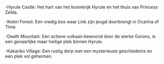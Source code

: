 -Hyrule Castle:
Het hart van het koninkrijk Hyrule en het thuis van Princess Zelda.

-Kokiri Forest:
Een vredig bos waar Link zijn jeugd doorbrengt in Ocarina of Time.
 
-Death Mountain:
Een actieve vulkaan bewoond door de sterke Gorons, is een gevaarlijke maar heilige plek binnen Hyrule.

-Kakariko Village:
Een rustig dorp met een mysterieuze geschiedenis en een plek vol geheimen. 

